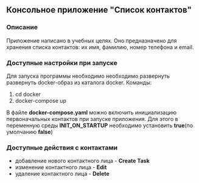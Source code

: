 ## Консольное приложение "Список контактов"
### Описание
Приложение написано в учебных целях. Оно предназначено для хранения списка контактов: их имя, фамилию, номер телефона и email.
### Доступные настройки при запуске
Для запуска программы необходимо необходимо развернуть развернуть docker-образ из каталога docker.
Команды: 
1. cd docker
2. docker-compose up

В файле **docker-compose.yaml** можно включить инициализацию первоначальных контактов при запуске приложения.
Для этого в переменную среды **INIT_ON_STARTUP** необходимо установить **true**(по умолчанию **false**)
### Доступные действия с контактами
* добавление нового контактного лица - **Create Task**
* изменение контактного лица - **Edit**
* удаление контактного лица - **Delete**
